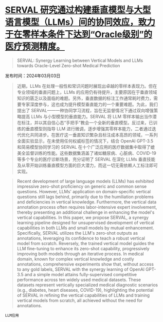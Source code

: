 # [SERVAL 研究通过构建垂直模型与大型语言模型（LLMs）间的协同效应，致力于在零样本条件下达到“Oracle级别”的医疗预测精度。](https://arxiv.org/abs/2403.01570)

> SERVAL: Synergy Learning between Vertical Models and LLMs towards Oracle-Level Zero-shot Medical Prediction

发布时间：2024年03月03日

> 近期，LLMs 在处理一般性和常识问题时展现出卓越的零样本表现力。但在专业领域的垂直问题上，LLMs 的应用仍有待提升，主要原因在于垂直领域知识的匮乏以及面临的难题。另外，垂直数据的标注工作通常耗时费力，需要专家深度参与，这也成为提升模型垂直能力的一个重要难题。为此，我们提出了 SERVAL——一种协同学习流程，旨在无监督情况下通过双向增强策略提高 LLMs 与小型模型的垂直能力。SERVAL 将 LLM 零样本输出当作潜在标注，并以其自信心态“手把手”教会一个全新的垂直模型。反过来，已训练的垂直模型则指导 LLM 进行微调，逐步增强其零样本能力，二者通过迭代优化共同进步。在医疗这一垂直知识繁杂且标注成本高昂的领域，一系列全面实验显示，在未使用任何权威标签的情况下，结合 OpenAI GPT-3.5 和简易模型协同学习的 SERVAL 在十个广泛应用的医疗数据集中取得了媲美全监督训练的性能。这些数据集涵盖了诸如糖尿病、心脏病、COVID-19 等多个专业的医疗诊断场景，充分证明了 SERVAL 在深化 LLMs 垂直技能及从零开始训练垂直模型方面的巨大潜力，而这一切无需依赖人工标注即可实现。

> Recent development of large language models (LLMs) has exhibited impressive zero-shot proficiency on generic and common sense questions. However, LLMs' application on domain-specific vertical questions still lags behind, primarily due to the humiliation problems and deficiencies in vertical knowledge. Furthermore, the vertical data annotation process often requires labor-intensive expert involvement, thereby presenting an additional challenge in enhancing the model's vertical capabilities. In this paper, we propose SERVAL, a synergy learning pipeline designed for unsupervised development of vertical capabilities in both LLMs and small models by mutual enhancement. Specifically, SERVAL utilizes the LLM's zero-shot outputs as annotations, leveraging its confidence to teach a robust vertical model from scratch. Reversely, the trained vertical model guides the LLM fine-tuning to enhance its zero-shot capability, progressively improving both models through an iterative process. In medical domain, known for complex vertical knowledge and costly annotations, comprehensive experiments show that, without access to any gold labels, SERVAL with the synergy learning of OpenAI GPT-3.5 and a simple model attains fully-supervised competitive performance across ten widely used medical datasets. These datasets represent vertically specialized medical diagnostic scenarios (e.g., diabetes, heart diseases, COVID-19), highlighting the potential of SERVAL in refining the vertical capabilities of LLMs and training vertical models from scratch, all achieved without the need for annotations.

`LLM应用`